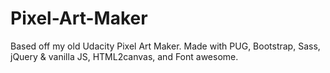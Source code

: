 # Pixel-Art-Maker
Based off my old Udacity Pixel Art Maker. Made with PUG, Bootstrap, Sass, jQuery &amp; vanilla JS, HTML2canvas, and Font awesome.
